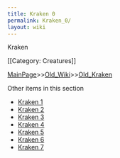 ```yaml
---
title: Kraken 0
permalink: Kraken_0/
layout: wiki
---
```

Kraken

[[Category: Creatures]]

[MainPage](/keeperrl_wiki/ "wikilink")>>[Old_Wiki](/keeperrl_wiki/Old_Wiki "wikilink")>>[Old_Kraken](/keeperrl_wiki/Old_Kraken "wikilink")

Other items in this section
-    [Kraken 1](/keeperrl_wiki/Kraken_1 "wikilink")
-    [Kraken 2](/keeperrl_wiki/Kraken_2 "wikilink")
-    [Kraken 3](/keeperrl_wiki/Kraken_3 "wikilink")
-    [Kraken 4](/keeperrl_wiki/Kraken_4 "wikilink")
-    [Kraken 5](/keeperrl_wiki/Kraken_5 "wikilink")
-    [Kraken 6](/keeperrl_wiki/Kraken_6 "wikilink")
-    [Kraken 7](/keeperrl_wiki/Kraken_7 "wikilink")
